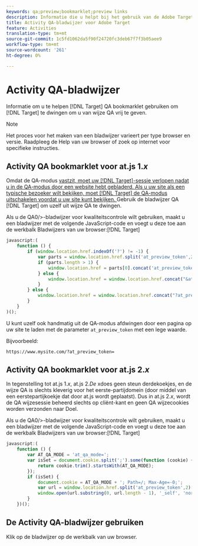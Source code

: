 ```yaml
---
keywords: qa;preview;bookmarklet;preview links
description: Informatie die u helpt bij het gebruik van de Adobe Target QA-bladwijzer om Target te forceren u uit de QA-modus vrij te geven.
title: Activity QA-bladwijzer voor Adobe Target
feature: Activities
translation-type: tm+mt
source-git-commit: 1c5fd1062da5f90f24720fc3deb67f7f3b05aee9
workflow-type: tm+mt
source-wordcount: '261'
ht-degree: 0%

---
```



# Activity QA-bladwijzer

Informatie om u te helpen [!DNL Target] QA bookmarklet gebruiken om [!DNL Target] te dwingen om u van wijze QA vrij te geven.

>[!NOTE]
>
>Het proces voor het maken van een bladwijzer varieert per type browser en versie. Raadpleeg de Help van uw browser of zoek op internet voor specifieke instructies.

## Activity QA bookmarklet voor at.js 1.*x*

Omdat de QA-modus [vastzit, moet uw [!DNL Target]-sessie verlopen nadat u in de QA-modus door een website hebt gebladerd. Als u uw site als een typische bezoeker wilt bekijken, moet [!DNL Target] de QA-modus uitschakelen voordat u uw site kunt bekijken. ](/help/c-activities/c-activity-qa/activity-qa.md) Gebruik de bladwijzer QA [!DNL Target] om uzelf uit wijze QA te dwingen.

Als u de QA0/>-bladwijzer voor kwaliteitscontrole wilt gebruiken, maakt u een bladwijzer met de volgende JavaScript-code en voegt u deze toe aan de werkbalk Bladwijzers van uw browser:[!DNL Target]

```javascript
javascript:(
    function () {
        if (window.location.href.indexOf('?') != -1) {
            var parts = window.location.href.split('at_preview_token',2);
            if (parts.length > 1) {
                window.location.href = parts[0].concat('at_preview_token=');
            } else {
                window.location.href = window.location.href.concat("&at_preview_token=")
            }
        } else {
            window.location.href = window.location.href.concat("?at_preview_token=")
        }
    }
)();
```

U kunt uzelf ook handmatig uit de QA-modus afdwingen door een pagina op uw site te laden met de parameter `at_preview_token` met een lege waarde.

Bijvoorbeeld:

`https://www.mysite.com/?at_preview_token=`

## Activity QA bookmarklet voor at.js 2.*x*

In tegenstelling tot at.js 1.*x*, at.js 2.*De* xdoes geen steun derdekoekjes, en de wijze QA is slechts kleverig voor het eerste-partijdomein (door middel van een eerstepartijkoekje dat door at.js wordt geplaatst). Dus in at.js 2.*x*, wordt de QA wijzesessie beheerd slechts op cliënt-kant en geen QA wijzecookies worden verzonden naar Doel.

Als u de QA0/>-bladwijzer voor kwaliteitscontrole wilt gebruiken, maakt u een bladwijzer met de volgende JavaScript-code en voegt u deze toe aan de werkbalk Bladwijzers van uw browser:[!DNL Target]

```javascript
javascript:(
    function () {
        var AT_QA_MODE = 'at_qa_mode=';
        var isSet = document.cookie.split(';').some(function (cookie) {
            return cookie.trim().startsWith(AT_QA_MODE);
        });
        if (isSet) {
            document.cookie = AT_QA_MODE + '; Path=/; Max-Age=-0;';
            var url = window.location.href.split('at_preview_token',2)[0];
            window.open(url.substring(0, url.length - 1), '_self', 'noreferrer');
        }
    })();
```

## De Activity QA-bladwijzer gebruiken

Klik op de bladwijzer op de werkbalk van uw browser.

